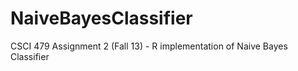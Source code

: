 NaiveBayesClassifier
====================

CSCI 479 Assignment 2 (Fall 13) - R implementation of Naive Bayes Classifier
